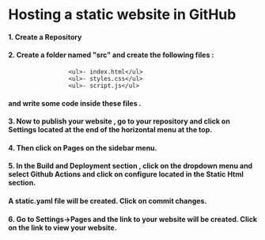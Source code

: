 #  Hosting a static website in GitHub 

#### 1. Create a Repository

#### 2. Create a folder named "src" and create the following files :
                     <ul>- index.html</ul> 
                     <ul>- styles.css</ul>
                     <ul>- script.js</ul>

 ####    and write some code inside these files .
                        

#### 3. Now to publish your website , go to your repository and click on Settings located at the end of the horizontal menu at the top.

#### 4. Then click on Pages on the sidebar menu.

#### 5. In the Build and Deployment section , click on the dropdown menu and select Github Actions and click on configure located in the Static Html section. 

####   A static.yaml file will be created. Click on commit changes.

#### 6. Go to Settings->Pages and the link to your website will be created. Click on the link to view your website.   
